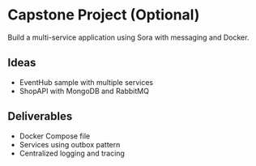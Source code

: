 # Capstone Project (Optional)

Build a multi-service application using Sora with messaging and Docker.

## Ideas
- EventHub sample with multiple services
- ShopAPI with MongoDB and RabbitMQ

## Deliverables
- Docker Compose file
- Services using outbox pattern
- Centralized logging and tracing
